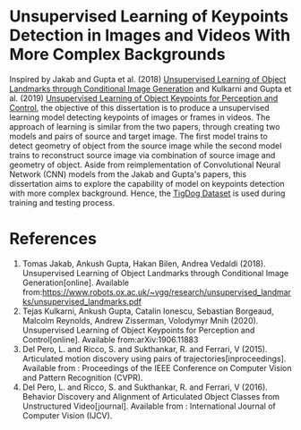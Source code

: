 # Unsupervised Learning of Keypoints Detection in Images and Videos With More Complex Backgrounds
Inspired by Jakab and Gupta et al. (2018) [Unsupervised Learning of Object Landmarks through Conditional Image Generation](https://www.robots.ox.ac.uk/~vgg/research/unsupervised_landmarks/unsupervised_landmarks.pdf) and Kulkarni and Gupta et al. (2019) [Unsupervised Learning of Object Keypoints for Perception and Control](https://arxiv.org/pdf/1906.11883.pdf), the objective of this dissertation is to produce a unsupervised learning model detecting keypoints of images or frames in videos. The approach of learning is similar from the two papers, through creating two models and pairs of source and target image. The first model trains to detect geometry of object from the source image while the second model trains to reconstruct source image via combination of source image and geometry of object. Aside from reimplementation of Convolutional Neural Network (CNN) models from the Jakab and Gupta's papers, this dissertation aims to explore the capability of model on keypoints detection with more complex background. Hence, the [TigDog Dataset](http://calvin-vision.net/datasets/tigdog/) is used during training and testing process.

# References
1. Tomas Jakab, Ankush Gupta, Hakan Bilen, Andrea Vedaldi (2018). Unsupervised Learning of Object Landmarks through Conditional Image Generation[online]. Available from:https://www.robots.ox.ac.uk/~vgg/research/unsupervised_landmarks/unsupervised_landmarks.pdf
2. Tejas Kulkarni, Ankush Gupta, Catalin Ionescu, Sebastian Borgeaud, Malcolm Reynolds, Andrew Zisserman, Volodymyr Mnih (2020). Unsupervised Learning of Object Keypoints for Perception and Control[online]. Available from:arXiv:1906.11883
3. Del Pero, L. and Ricco, S. and Sukthankar, R. and Ferrari, V (2015). Articulated motion discovery using pairs of trajectories[inproceedings]. Available from : Proceedings of the IEEE Conference on Computer Vision and Pattern Recognition (CVPR).
4. Del Pero, L. and Ricco, S. and Sukthankar, R. and Ferrari, V (2016). Behavior Discovery and Alignment of Articulated Object Classes from Unstructured Video[journal]. Available from : International Journal of Computer Vision (IJCV).
